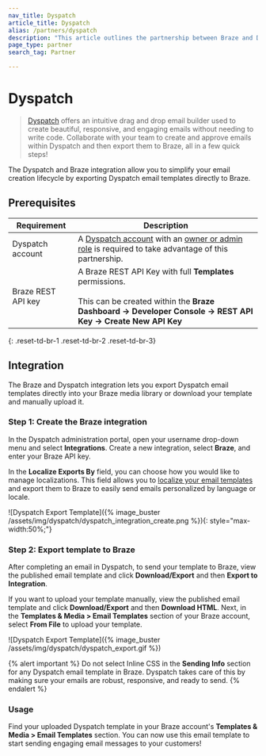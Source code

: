 ```yaml
---
nav_title: Dyspatch
article_title: Dyspatch
alias: /partners/dyspatch
description: "This article outlines the partnership between Braze and Dyspatch, a drag-and-drop email builder that allows you to create beautiful, responsive, and engaging emails without the need to write code."
page_type: partner
search_tag: Partner

---
```


# Dyspatch

> [Dyspatch][1] offers an intuitive drag and drop email builder used to create beautiful, responsive, and engaging emails without needing to write code. Collaborate with your team to create and approve emails within Dyspatch and then export them to Braze, all in a few quick steps! 

The Dyspatch and Braze integration allow you to simplify your email creation lifecycle by exporting Dyspatch email templates directly to Braze.

## Prerequisites

| Requirement | Description |
| ----------- | ----------- |
| Dyspatch account | A [Dyspatch account][3] with an [owner or admin role][4] is required to take advantage of this partnership. |
| Braze REST API key | A Braze REST API Key with full **Templates** permissions. <br><br> This can be created within the __Braze Dashboard -> Developer Console -> REST API Key -> Create New API Key__ |
{: .reset-td-br-1 .reset-td-br-2 .reset-td-br-3}

## Integration

The Braze and Dyspatch integration lets you export Dyspatch email templates directly into your Braze media library or download your template and manually upload it. 

### Step 1: Create the Braze integration

In the Dyspatch administration portal, open your username drop-down menu and select **Integrations**. Create a new integration, select **Braze**, and enter your Braze API key.

In the **Localize Exports By** field, you can choose how you would like to manage localizations. This field allows you to [localize your email templates][6] and export them to Braze to easily send emails personalized by language or locale. 

![Dyspatch Export Template]({% image_buster /assets/img/dyspatch/dyspatch_integration_create.png %}){: style="max-width:50%;"}

### Step 2: Export template to Braze

After completing an email in Dyspatch, to send your template to Braze, view the published email template and click **Download/Export** and then **Export to Integration**.

If you want to upload your template manually, view the published email template and  click **Download/Export** and then **Download HTML**. Next, in the **Templates & Media > Email Templates** section of your Braze account, select **From File** to upload your template.

![Dyspatch Export Template]({% image_buster /assets/img/dyspatch/dyspatch_export.gif %})

{% alert important %}
Do not select Inline CSS in the **Sending Info** section for any Dyspatch email template in Braze. Dyspatch takes care of this by making sure your emails are robust, responsive, and ready to send.
{% endalert %}

### Usage

Find your uploaded Dyspatch template in your Braze account's **Templates & Media > Email Templates** section. You can now use this email template to start sending engaging email messages to your customers!

[1]: https://www.dyspatch.io
[2]: https://dashboard.braze.com/sign_in
[3]: https://www.dyspatch.io/login/
[4]: https://docs.dyspatch.io/administration/dyspatch_roles/
[5]: https://docs.dyspatch.io/exports/export_to_braze/#download-your-template
[6]: https://docs.dyspatch.io/localization/localizing_a_template/

